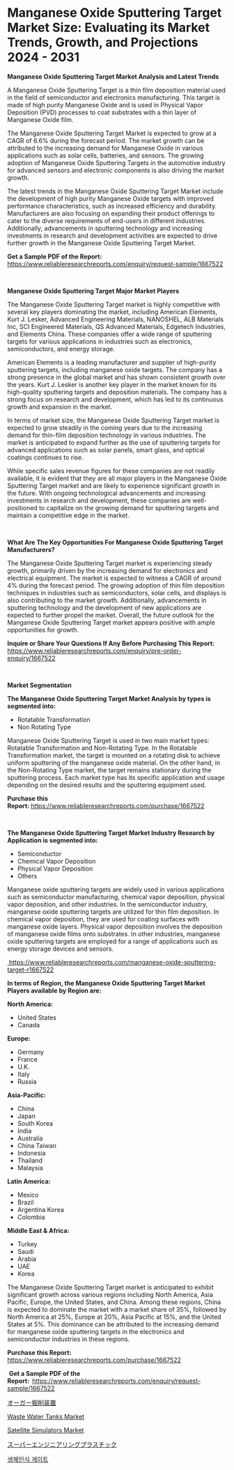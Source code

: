 <p><h1>Manganese Oxide Sputtering Target Market Size: Evaluating its Market Trends, Growth, and Projections 2024 - 2031</h1></p><p><strong>Manganese Oxide Sputtering Target Market Analysis and Latest Trends</strong></p>
<p><p>A Manganese Oxide Sputtering Target is a thin film deposition material used in the field of semiconductor and electronics manufacturing. This target is made of high purity Manganese Oxide and is used in Physical Vapor Deposition (PVD) processes to coat substrates with a thin layer of Manganese Oxide film.</p><p>The Manganese Oxide Sputtering Target Market is expected to grow at a CAGR of 6.6% during the forecast period. The market growth can be attributed to the increasing demand for Manganese Oxide in various applications such as solar cells, batteries, and sensors. The growing adoption of Manganese Oxide Sputtering Targets in the automotive industry for advanced sensors and electronic components is also driving the market growth.</p><p>The latest trends in the Manganese Oxide Sputtering Target Market include the development of high purity Manganese Oxide targets with improved performance characteristics, such as increased efficiency and durability. Manufacturers are also focusing on expanding their product offerings to cater to the diverse requirements of end-users in different industries. Additionally, advancements in sputtering technology and increasing investments in research and development activities are expected to drive further growth in the Manganese Oxide Sputtering Target Market.</p></p>
<p><strong>Get a Sample PDF of the Report:&nbsp;</strong> <a href="https://www.reliableresearchreports.com/enquiry/request-sample/1667522">https://www.reliableresearchreports.com/enquiry/request-sample/1667522</a></p>
<p>&nbsp;</p>
<p><strong>Manganese Oxide Sputtering Target Major Market Players</strong></p>
<p><p>The Manganese Oxide Sputtering Target market is highly competitive with several key players dominating the market, including American Elements, Kurt J. Lesker, Advanced Engineering Materials, NANOSHEL, ALB Materials Inc, SCI Engineered Materials, QS Advanced Materials, Edgetech Industries, and Elements China. These companies offer a wide range of sputtering targets for various applications in industries such as electronics, semiconductors, and energy storage.</p><p>American Elements is a leading manufacturer and supplier of high-purity sputtering targets, including manganese oxide targets. The company has a strong presence in the global market and has shown consistent growth over the years. Kurt J. Lesker is another key player in the market known for its high-quality sputtering targets and deposition materials. The company has a strong focus on research and development, which has led to its continuous growth and expansion in the market.</p><p>In terms of market size, the Manganese Oxide Sputtering Target market is expected to grow steadily in the coming years due to the increasing demand for thin-film deposition technology in various industries. The market is anticipated to expand further as the use of sputtering targets for advanced applications such as solar panels, smart glass, and optical coatings continues to rise.</p><p>While specific sales revenue figures for these companies are not readily available, it is evident that they are all major players in the Manganese Oxide Sputtering Target market and are likely to experience significant growth in the future. With ongoing technological advancements and increasing investments in research and development, these companies are well-positioned to capitalize on the growing demand for sputtering targets and maintain a competitive edge in the market.</p></p>
<p>&nbsp;</p>
<p><strong>What Are The Key Opportunities For Manganese Oxide Sputtering Target Manufacturers?</strong></p>
<p><p>The Manganese Oxide Sputtering Target market is experiencing steady growth, primarily driven by the increasing demand for electronics and electrical equipment. The market is expected to witness a CAGR of around 4% during the forecast period. The growing adoption of thin film deposition techniques in industries such as semiconductors, solar cells, and displays is also contributing to the market growth. Additionally, advancements in sputtering technology and the development of new applications are expected to further propel the market. Overall, the future outlook for the Manganese Oxide Sputtering Target market appears positive with ample opportunities for growth.</p></p>
<p><strong>Inquire or Share Your Questions If Any Before Purchasing This Report:</strong> <a href="https://www.reliableresearchreports.com/enquiry/pre-order-enquiry/1667522">https://www.reliableresearchreports.com/enquiry/pre-order-enquiry/1667522</a></p>
<p>&nbsp;</p>
<p><strong>Market Segmentation</strong></p>
<p><strong>The Manganese Oxide Sputtering Target Market Analysis by types is segmented into:</strong></p>
<p><ul><li>Rotatable Transformation</li><li>Non Rotating Type</li></ul></p>
<p><p>Manganese Oxide Sputtering Target is used in two main market types: Rotatable Transformation and Non-Rotating Type. In the Rotatable Transformation market, the target is mounted on a rotating disk to achieve uniform sputtering of the manganese oxide material. On the other hand, in the Non-Rotating Type market, the target remains stationary during the sputtering process. Each market type has its specific application and usage depending on the desired results and the sputtering equipment used.</p></p>
<p><strong>Purchase this Report:&nbsp;</strong><a href="https://www.reliableresearchreports.com/purchase/1667522">https://www.reliableresearchreports.com/purchase/1667522</a></p>
<p>&nbsp;</p>
<p><strong>The Manganese Oxide Sputtering Target Market Industry Research by Application is segmented into:</strong></p>
<p><ul><li>Semiconductor</li><li>Chemical Vapor Deposition</li><li>Physical Vapor Deposition</li><li>Others</li></ul></p>
<p><p>Manganese oxide sputtering targets are widely used in various applications such as semiconductor manufacturing, chemical vapor deposition, physical vapor deposition, and other industries. In the semiconductor industry, manganese oxide sputtering targets are utilized for thin film deposition. In chemical vapor deposition, they are used for coating surfaces with manganese oxide layers. Physical vapor deposition involves the deposition of manganese oxide films onto substrates. In other industries, manganese oxide sputtering targets are employed for a range of applications such as energy storage devices and sensors.</p></p>
<p><a href="https://www.reliableresearchreports.com/manganese-oxide-sputtering-target-r1667522">&nbsp;https://www.reliableresearchreports.com/manganese-oxide-sputtering-target-r1667522</a></p>
<p><strong>In terms of Region, the Manganese Oxide Sputtering Target Market Players available by Region are:</strong></p>
<p>
    <p> <strong> North America: </strong>
        <ul>
            <li>United States</li>
            <li>Canada</li>
        </ul>
        </p> 
    <p> <strong> Europe: </strong>
        <ul>
            <li>Germany</li>
            <li>France</li>
            <li>U.K.</li>
            <li>Italy</li>
            <li>Russia</li>
        </ul>
        </p> 
    <p> <strong> Asia-Pacific: </strong>
        <ul>
            <li>China</li>
            <li>Japan</li>
            <li>South Korea</li>
            <li>India</li>
            <li>Australia</li>
            <li>China Taiwan</li>
            <li>Indonesia</li>
            <li>Thailand</li>
            <li>Malaysia</li>
        </ul>
        </p> 
    <p> <strong> Latin America: </strong>
        <ul>
            <li>Mexico</li>
            <li>Brazil</li>
            <li>Argentina Korea</li>
            <li>Colombia</li>
        </ul>
        </p> 
    <p> <strong> Middle East & Africa: </strong>
        <ul>
            <li>Turkey</li>
            <li>Saudi</li>
            <li>Arabia</li>
            <li>UAE</li>
            <li>Korea</li>
        </ul>
    </p>
    </p>
<p><p>The Manganese Oxide Sputtering Target market is anticipated to exhibit significant growth across various regions including North America, Asia Pacific, Europe, the United States, and China. Among these regions, China is expected to dominate the market with a market share of 35%, followed by North America at 25%, Europe at 20%, Asia Pacific at 15%, and the United States at 5%. This dominance can be attributed to the increasing demand for manganese oxide sputtering targets in the electronics and semiconductor industries in these regions.</p></p>
<p><strong>Purchase this Report: </strong><a href="https://www.reliableresearchreports.com/purchase/1667522">https://www.reliableresearchreports.com/purchase/1667522</a></p>
<p>&nbsp;<strong>Get a Sample PDF of the Report:&nbsp;&nbsp;</strong><a href="https://www.reliableresearchreports.com/enquiry/request-sample/1667522">https://www.reliableresearchreports.com/enquiry/request-sample/1667522</a></p>
<p><strong></strong></p>
<p><p><a href="https://github.com/EthanMorar2011/Market-Research-Report-List-1/blob/main/747813257094.md">オーガー掘削装置</a></p><p><a href="https://www.linkedin.com/pulse/waste-water-tanks-market-outlook-industry-overview-forecast-xvrnf">Waste Water Tanks Market</a></p><p><a href="https://www.linkedin.com/pulse/satellite-simulators-market-comprehensive-assessment-type-wcp4f">Satellite Simulators Market</a></p><p><a href="https://github.com/kegley4963/Market-Research-Report-List-1/blob/main/357999057095.md">スーパーエンジニアリングプラスチック</a></p><p><a href="https://github.com/vseigx30c9a1j/Market-Research-Report-List-2/blob/main/362640457764.md">생체인식 게이트</a></p></p>